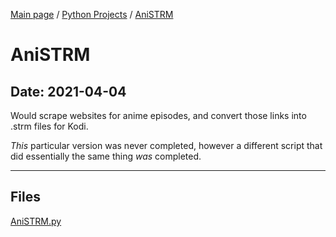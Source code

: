[Main page](/) / [Python Projects](/python) / [AniSTRM](/python/2021-04-04_AniSTRM)

# AniSTRM

## Date: 2021-04-04

Would scrape websites for anime episodes, and convert those links into .strm files for Kodi.

*This* particular version was never completed, however a different script that did essentially the same thing *was* completed.

-----

## Files

[AniSTRM.py](AniSTRM.py)